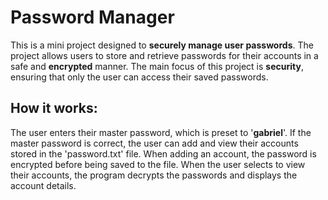 # Password Manager

This is a mini project designed to **securely manage user passwords**. The project allows users to store and retrieve passwords for their accounts in a safe and **encrypted** manner. The main focus of this project is **security**, ensuring that only the user can access their saved passwords.

## How it works:

The user enters their master password, which is preset to '**gabriel**'. If the master password is correct, the user can add and view their accounts stored in the 'password.txt' file. When adding an account, the password is encrypted before being saved to the file. When the user selects to view their accounts, the program decrypts the passwords and displays the account details.
